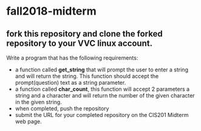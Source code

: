 # fall2018-midterm

## fork this repository and clone the **forked repository** to your VVC linux account.

Write a program that has the following requirements:

   - a function called **get_string** that will prompt the user to enter a string and will return the string.  This function should accept the prompt(question) text as a string parameter.
   - a function called **char_count**, this function will accept 2 parameters a string and a character and will return the number of the given character in the given string.
   - when completed, push the repository
   - submit the URL for your completed repository on the CIS201 Midterm web page.
